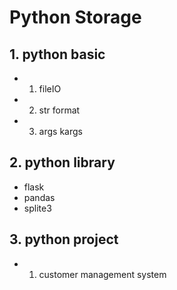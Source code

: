 # Python Storage


## 1. python basic
* 1. fileIO
* 2. str format
* 3. args kargs

## 2. python library
* flask
* pandas
* splite3

## 3. python project
* 1. customer management system
